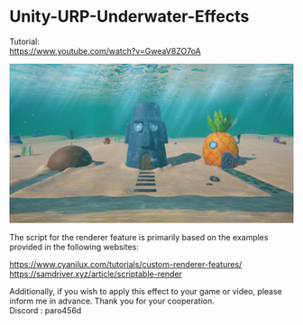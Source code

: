 # Unity-URP-Underwater-Effects

Tutorial:  
https://www.youtube.com/watch?v=GweaV8ZO7oA  
  
![image](https://github.com/Parrot222/Unity-URP-Underwater-Effects/blob/main/underwater%20thumbnail.png)  

  

The script for the renderer feature is primarily based on the examples provided in the following websites: 

https://www.cyanilux.com/tutorials/custom-renderer-features/  
https://samdriver.xyz/article/scriptable-render  

Additionally, if you wish to apply this effect to your game or video, please inform me in advance. Thank you for your cooperation.  
Discord : paro456d
